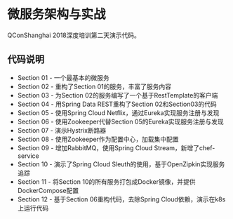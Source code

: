 # 微服务架构与实战

QConShanghai 2018深度培训第二天演示代码。

## 代码说明

* Section 01 - 一个最基本的微服务
* Section 02 - 重构了Section 01的服务，丰富了服务内容
* Section 03 - 为Section 02的服务编写了一个基于RestTemplate的客户端
* Section 04 - 用Spring Data REST重构了Section 02和Section03的代码
* Section 05 - 使用Spring Cloud Netflix，通过Eureka实现服务注册与发现
* Section 06 - 使用Zookeeper代替Section 05的Eureka实现服务注册与发现
* Section 07 - 演示Hystrix断路器
* Section 08 - 使用Zookeeper作为配置中心，加载集中配置
* Section 09 - 增加RabbitMQ，使用Spring Cloud Stream，新增了chef-service
* Section 10 - 演示了Spring Cloud Sleuth的使用，基于OpenZipkin实现服务追踪
* Section 11 - 将Section 10的所有服务打包成Docker镜像，并提供DockerCompose配置
* Section 12 - 基于Section 06重构代码，去除Spring Cloud依赖，演示在k8s上运行代码

